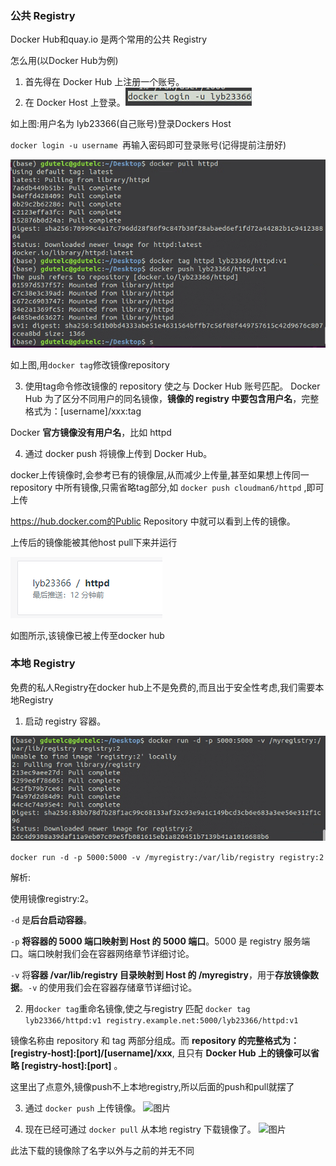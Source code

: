 ### 公共 Registry

Docker Hub和quay.io 是两个常用的公共 Registry

怎么用(以Docker Hub为例)

1. 首先得在 Docker Hub 上注册一个账号。
2. 在 Docker Host 上登录。![image-20220828203657152](day12-公共与私人Registry.assets/image-20220828203657152-16616902201841.png)



如上图:用户名为 lyb23366(自己账号)登录Dockers Host

`docker login -u username `再输入密码即可登录账号(记得提前注册好)



![image-20220828203420056](day12-公共与私人Registry.assets/image-20220828203420056.png)

如上图,用`docker tag`修改镜像repository

3. 使用tag命令修改镜像的 repository 使之与 Docker Hub 账号匹配。
   Docker Hub 为了区分不同用户的同名镜像，**镜像的 registry 中要包含用户名**，完整格式为：[username]/xxx:tag

Docker **官方镜像没有用户名**，比如 httpd

4. 通过 docker push 将镜像上传到 Docker Hub。

docker上传镜像时,会参考已有的镜像层,从而减少上传量,甚至如果想上传同一 repository 中所有镜像,只需省略tag部分,如
`docker push cloudman6/httpd`	,即可上传



https://hub.docker.com的Public Repository 中就可以看到上传的镜像。

上传后的镜像能被其他host pull下来并运行

![image-20220828204604683](day12-公共与私人Registry.assets/image-20220828204604683.png)

如图所示,该镜像已被上传至docker hub



### 本地 Registry

免费的私人Registry在docker hub上不是免费的,而且出于安全性考虑,我们需要本地Registry

1. 启动 registry 容器。

![image-20220828205431676](day12-公共与私人Registry.assets/image-20220828205431676.png)

`docker run -d -p 5000:5000 -v /myregistry:/var/lib/registry registry:2`

解析:

使用镜像registry:2。

`-d` 是**后台启动容器**。

`-p` **将容器的 5000 端口映射到 Host 的 5000 端口**。5000 是 registry 服务端口。端口映射我们会在容器网络章节详细讨论。

`-v` 将**容器 /var/lib/registry 目录映射到 Host 的 /myregistry**，用于**存放镜像数据**。`-v` 的使用我们会在容器存储章节详细讨论。

2. 用`docker tag`重命名镜像,使之与registry 匹配
   `docker tag lyb23366/httpd:v1 registry.example.net:5000/lyb23366/httpd:v1`

镜像名称由 repository 和 tag 两部分组成。而 **repository 的完整格式为：[registry-host]:[port]/[username]/xxx**,
且只有 **Docker Hub 上的镜像可以省略 [registry-host]:[port]** 。

这里出了点意外,镜像push不上本地registry,所以后面的push和pull就摆了

3. 通过 `docker push` 上传镜像。
   ![图片](http://mmbiz.qpic.cn/mmbiz_png/Hia4HVYXRicqEbQP5mLkyhRvRCciaiblw05icdqTNvWwFO68anAe4L8xgib3t216JcByWOIgxe92OtMRibgH1c3yciaeaQ/640?wx_fmt=png&wxfrom=5&wx_lazy=1&wx_co=1)

4. 现在已经可通过 `docker pull` 从本地 registry 下载镜像了。
   ![图片](http://mmbiz.qpic.cn/mmbiz_png/Hia4HVYXRicqEbQP5mLkyhRvRCciaiblw05icbj76XFGosyj9xmQLskRLafBMgV7zjLIc7zQicLAwxMN9k8GGKLwibQ7w/640?wx_fmt=png&wxfrom=5&wx_lazy=1&wx_co=1)

此法下载的镜像除了名字以外与之前的并无不同